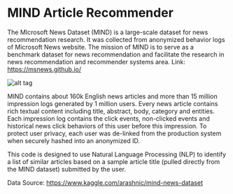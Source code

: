 # MIND Article Recommender

The MIcrosoft News Dataset (MIND) is a large-scale dataset for news recommendation research. It was collected from anonymized behavior logs of Microsoft News website. The mission of MIND is to serve as a benchmark dataset for news recommendation and facilitate the research in news recommendation and recommender systems area. Link: https://msnews.github.io/

![alt tag](http://url/images/MIND.png)

MIND contains about 160k English news articles and more than 15 million impression logs generated by 1 million users. Every news article contains rich textual content including title, abstract, body, category and entities. Each impression log contains the click events, non-clicked events and historical news click behaviors of this user before this impression. To protect user privacy, each user was de-linked from the production system when securely hashed into an anonymized ID.

This code is designed to use Natural Language Processing (NLP) to identify a list of similar articles based on a sample article title (pulled directly from the MIND dataset) submitted by the user.

Data Source: https://www.kaggle.com/arashnic/mind-news-dataset
